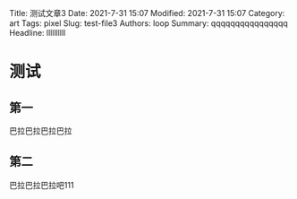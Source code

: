 Title: 测试文章3
Date: 2021-7-31 15:07
Modified: 2021-7-31 15:07
Category: art
Tags: pixel
Slug: test-file3
Authors: loop
Summary: qqqqqqqqqqqqqqqq
Headline: llllllllll

# 测试
## 第一
巴拉巴拉巴拉巴拉
## 第二
巴拉巴拉巴拉吧111